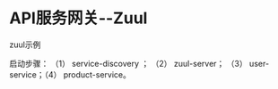# API服务网关--Zuul

zuul示例

启动步骤：
（1） service-discovery ； （2） zuul-server； （3） user-service；（4） product-service。
